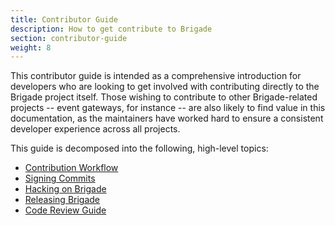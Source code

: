```yaml
---
title: Contributor Guide
description: How to get contribute to Brigade
section: contributor-guide
weight: 8
---
```


This contributor guide is intended as a comprehensive introduction for
developers who are looking to get involved with contributing directly to the
Brigade project itself. Those wishing to contribute to other Brigade-related
projects -- event gateways, for instance -- are also likely to find value in
this documentation, as the maintainers have worked hard to ensure a consistent
developer experience across all projects.

This guide is decomposed into the following, high-level topics:

- [Contribution Workflow](workflow)
- [Signing Commits](signing)
- [Hacking on Brigade](hacking)
- [Releasing Brigade](releasing)
- [Code Review Guide](reviewing)
